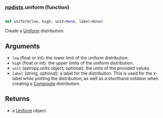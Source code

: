 ### [npdists](npdists.md).uniform (function)


```py

def uniform(low, high, unit=None, label=None)

```



Create a [Uniform](Uniform.md) distribution.

Arguments
--------------
* `low` (float or int): the lower limit of the uniform distribution.
* `high` (float or int): the upper limits of the uniform distribution.
* `unit` (astropy.units object, optional): the units of the provided values.
* `label` (string, optional): a label for the distribution.  This is used
    for the x-label while plotting the distribution, as well as a shorthand
    notation when creating a [Composite](Composite.md) distribution.

Returns
--------
* a [Uniform](Uniform.md) object

